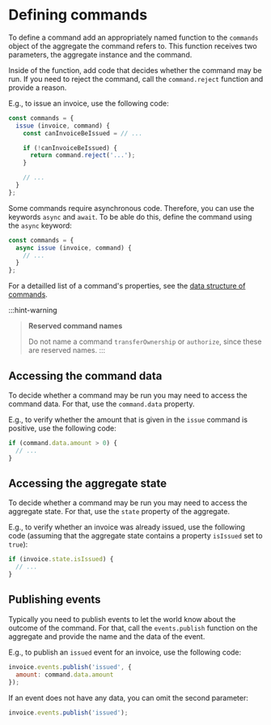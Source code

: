 # Defining commands

To define a command add an appropriately named function to the `commands` object of the aggregate the command refers to. This function receives two parameters, the aggregate instance and the command.

Inside of the function, add code that decides whether the command may be run. If you need to reject the command, call the `command.reject` function and provide a reason.

E.g., to issue an invoice, use the following code:

```javascript
const commands = {
  issue (invoice, command) {
    const canInvoiceBeIssued = // ...

    if (!canInvoiceBeIssued) {
      return command.reject('...');
    }

    // ...
  }
};
```

Some commands require asynchronous code. Therefore, you can use the keywords `async` and `await`. To be able do this, define the command using the `async` keyword:

```javascript
const commands = {
  async issue (invoice, command) {
    // ...
  }
};
```

For a detailled list of a command's properties, see the [data structure of commands](../../data-structures/commands/).

:::hint-warning
> **Reserved command names**
>
> Do not name a command `transferOwnership` or `authorize`, since these are reserved names.
:::

## Accessing the command data

To decide whether a command may be run you may need to access the command data. For that, use the `command.data` property.

E.g., to verify whether the amount that is given in the `issue` command is positive, use the following code:

```javascript
if (command.data.amount > 0) {
  // ...
}
```

## Accessing the aggregate state

To decide whether a command may be run you may need to access the aggregate state. For that, use the `state` property of the aggregate.

E.g., to verify whether an invoice was already issued, use the following code (assuming that the aggregate state contains a property `isIssued` set to `true`):

```javascript
if (invoice.state.isIssued) {
  // ...
}
```

## Publishing events

Typically you need to publish events to let the world know about the outcome of the command. For that, call the `events.publish` function on the aggregate and provide the name and the data of the event.

E.g., to publish an `issued` event for an invoice, use the following code:

```javascript
invoice.events.publish('issued', {
  amount: command.data.amount
});
```

If an event does not have any data, you can omit the second parameter:

```javascript
invoice.events.publish('issued');
```
